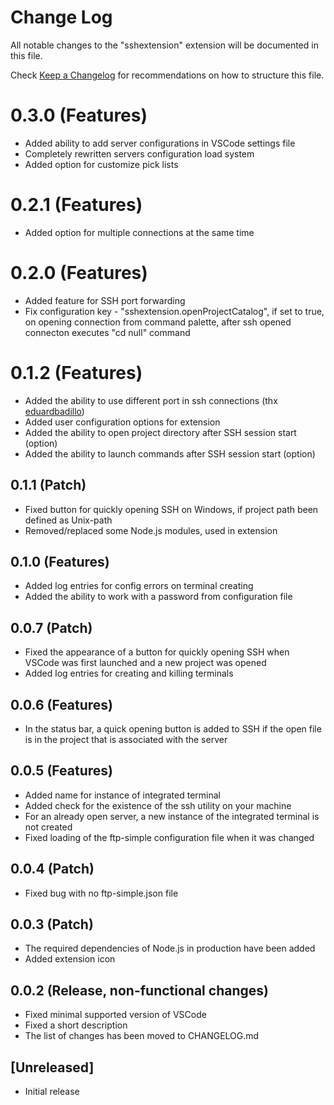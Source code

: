 # Change Log
All notable changes to the "sshextension" extension will be documented in this file.

Check [Keep a Changelog](http://keepachangelog.com/) for recommendations on how to structure this file.

# 0.3.0 (Features)
- Added ability to add server configurations in VSCode settings file
- Completely rewritten servers configuration load system
- Added option for customize pick lists

# 0.2.1 (Features)
- Added option for multiple connections at the same time

# 0.2.0 (Features)
- Added feature for SSH port forwarding
- Fix configuration key - "sshextension.openProjectCatalog", if set to true, on opening connection from command palette, after ssh opened connecton executes "cd null" command

# 0.1.2 (Features)
- Added the ability to use different port in ssh connections (thx [eduardbadillo](https://github.com/eduardbadillo))
- Added user configuration options for extension
- Added the ability to open project directory after SSH session start (option)
- Added the ability to launch commands after SSH session start (option)

## 0.1.1 (Patch)
- Fixed button for quickly opening SSH on Windows, if project path been defined as Unix-path
- Removed/replaced some Node.js modules, used in extension

## 0.1.0 (Features)
- Added log entries for config errors on terminal creating
- Added the ability to work with a password from configuration file

## 0.0.7 (Patch)
- Fixed the appearance of a button for quickly opening SSH when VSCode was first launched and a new project was opened
- Added log entries for creating and killing terminals

## 0.0.6 (Features)
- In the status bar, a quick opening button is added to SSH if the open file is in the project that is associated with the server

## 0.0.5 (Features)
- Added name for instance of integrated terminal
- Added check for the existence of the ssh utility on your machine
- For an already open server, a new instance of the integrated terminal is not created
- Fixed loading of the ftp-simple configuration file when it was changed

## 0.0.4 (Patch)
- Fixed bug with no ftp-simple.json file

## 0.0.3 (Patch)
- The required dependencies of Node.js in production have been added
- Added extension icon

## 0.0.2 (Release, non-functional changes)
- Fixed minimal supported version of VSCode
- Fixed a short description
- The list of changes has been moved to CHANGELOG.md

## [Unreleased]
- Initial release